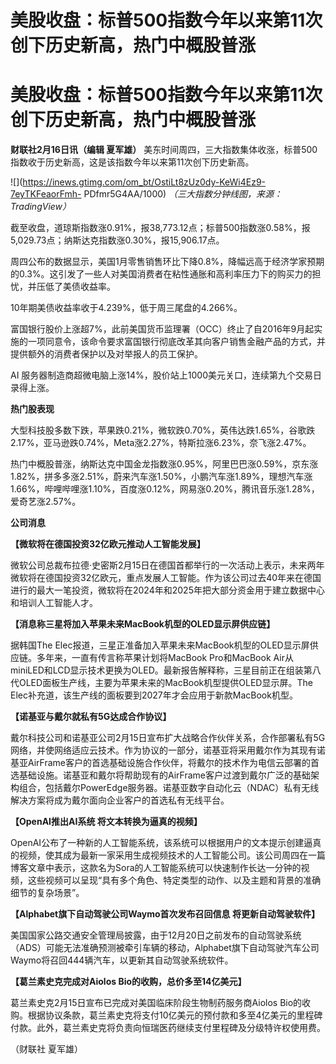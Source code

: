 # 美股收盘：标普500指数今年以来第11次创下历史新高，热门中概股普涨

# 美股收盘：标普500指数今年以来第11次创下历史新高，热门中概股普涨

**财联社2月16日讯（编辑 夏军雄）** 美东时间周四，三大指数集体收涨，标普500指数收于历史新高，这是该指数今年以来第11次创下历史新高。

![](https://inews.gtimg.com/om_bt/OstiLt8zUz0dy-KeWi4Ez9-7eyTKFeaorFmh-
PDfmr5G4AA/1000) _（三大指数分钟线图，来源：TradingView）_

截至收盘，道琼斯指数涨0.91%，报38,773.12点；标普500指数涨0.58%，报5,029.73点；纳斯达克指数涨0.30%，报15,906.17点。

周四公布的数据显示，美国1月零售销售环比下降0.8%，降幅远高于经济学家预期的0.3%。这引发了一些人对美国消费者在粘性通胀和高利率压力下的购买力的担忧，并压低了美债收益率。

10年期美债收益率收于4.239%，低于周三尾盘的4.266%。

富国银行股价上涨超7%，此前美国货币监理署（OCC）终止了自2016年9月起实施的一项同意令，该命令要求富国银行彻底改革其向客户销售金融产品的方式，并提供额外的消费者保护以及对举报人的员工保护。

AI 服务器制造商超微电脑上涨14%，股价站上1000美元关口，连续第九个交易日录得上涨。

**热门股表现**

大型科技股多数下跌，苹果跌0.21%，微软跌0.70%，英伟达跌1.65%，谷歌跌2.17%，亚马逊跌0.74%，Meta涨2.27%，特斯拉涨6.23%，奈飞涨2.47%。

热门中概股普涨，纳斯达克中国金龙指数涨0.95%，阿里巴巴涨0.59%，京东涨1.82%，拼多多涨2.51%，蔚来汽车涨1.50%，小鹏汽车涨1.89%，理想汽车涨1.66%，哔哩哔哩涨1.10%，百度涨0.12%，网易涨0.20%，腾讯音乐涨1.28%，爱奇艺涨2.57%。

**公司消息**

**【微软将在德国投资32亿欧元推动人工智能发展】**

微软公司总裁布拉德·史密斯2月15日在德国首都举行的一次活动上表示，未来两年微软将在德国投资32亿欧元，重点发展人工智能。作为该公司过去40年来在德国进行的最大一笔投资，微软将在2024年和2025年把大部分资金用于建立数据中心和培训人工智能人才。

**【消息称三星将加入苹果未来MacBook机型的OLED显示屏供应链】**

据韩国The Elec报道，三星正准备加入苹果未来MacBook机型的OLED显示屏供应链。多年来，一直有传言称苹果计划将MacBook
Pro和MacBook
Air从miniLED和LCD显示技术更换为OLED。最新报告解释称，三星目前正在组装第八代OLED面板生产线，主要为苹果未来的MacBook机型提供OLED显示屏。The
Elec补充道，该生产线的面板要到2027年才会应用于新款MacBook机型。

**【诺基亚与戴尔就私有5G达成合作协议】**

戴尔科技公司和诺基亚公司2月15日宣布扩大战略合作伙伴关系，合作部署私有5G网络，并使网络适应云技术。作为协议的一部分，诺基亚将采用戴尔作为其现有诺基亚AirFrame客户的首选基础设施合作伙伴，将戴尔的技术作为电信云部署的首选基础设施。诺基亚和戴尔将帮助现有的AirFrame客户过渡到戴尔广泛的基础架构组合，包括戴尔PowerEdge服务器。诺基亚数字自动化云（NDAC）私有无线解决方案将成为戴尔面向企业客户的首选私有无线平台。

**【OpenAI推出AI系统 将文本转换为逼真的视频】**

OpenAI公布了一种新的人工智能系统，该系统可以根据用户的文本提示创建逼真的视频，使其成为最新一家采用生成视频技术的人工智能公司。该公司周四在一篇博客文章中表示，这款名为Sora的人工智能系统可以快速制作长达一分钟的视频，这些视频可以呈现“具有多个角色、特定类型的动作、以及主题和背景的准确细节的复杂场景”。

**【Alphabet旗下自动驾驶公司Waymo首次发布召回信息 将更新自动驾驶软件】**

美国国家公路交通安全管理局披露，由于12月20日之前发布的自动驾驶系统（ADS）可能无法准确预测被牵引车辆的移动，Alphabet旗下自动驾驶汽车公司Waymo将召回444辆汽车，以更新其自动驾驶系统软件。

**【葛兰素史克完成对Aiolos Bio的收购，总价多至14亿美元】**

葛兰素史克2月15日宣布已完成对美国临床阶段生物制药服务商Aiolos
Bio的收购。根据协议条款，葛兰素史克将支付10亿美元的预付款和多至4亿美元的里程碑付款。此外，葛兰素史克将负责向恒瑞医药继续支付里程碑及分级特许权使用费。

（财联社 夏军雄）

